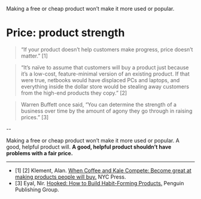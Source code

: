 Making a free or cheap product won’t make it more used or popular.
# Price: product strength

> “If your product doesn’t help customers make progress, price doesn’t matter.” [1]

> “It’s naïve to assume that customers will buy a product just because it’s a low-cost, feature-minimal version of an existing product. If that were true, netbooks would have displaced PCs and laptops, and everything inside the dollar store would be stealing away customers from the high-end products they copy.” [2]

> Warren Buffett once said, “You can determine the strength of a business over time by the amount of agony they go through in raising prices.” [3]

--

Making a free or cheap product won’t make it more used or popular. A good, helpful product will. **A good, helpful product shouldn’t have problems with a fair price.** 

---

- [1] [2]  Klement, Alan. <a href="https://www.amazon.com/When-Coffee-Kale-Compete-products-ebook/dp/B07C7HH662" target="_blank">When Coffee and Kale Compete: Become great at making products people will buy.</a> NYC Press.
- [3] Eyal, Nir. <a href="https://www.amazon.com/Hooked-How-Build-Habit-Forming-Products-ebook/dp/B00LMGLXTS" target="_blank">Hooked: How to Build Habit-Forming Products.</a> Penguin Publishing Group.
